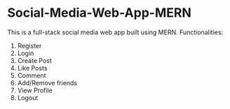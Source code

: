 # Social-Media-Web-App-MERN
This is a full-stack social media web app built using MERN.
Functionalities:
1.   Register
2.   Login
3.   Create Post
4.   Like Posts 
5.   Comment
6.   Add/Remove friends
7.   View Profile
8.   Logout
